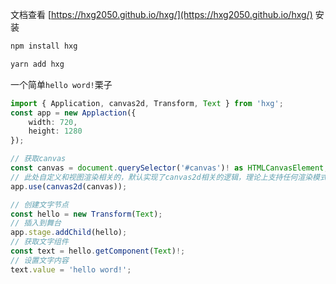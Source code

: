 文档查看 [https://hxg2050.github.io/hxg/](https://hxg2050.github.io/hxg/)
安装
```sh
npm install hxg
```
```sh
yarn add hxg
```

一个简单`hello word!`栗子
```ts
import { Application, canvas2d, Transform, Text } from 'hxg';
const app = new Applaction({
	width: 720,
	height: 1280
});

// 获取canvas
const canvas = document.querySelector('#canvas')! as HTMLCanvasElement;
// 此处自定义和视图渲染相关的，默认实现了canvas2d相关的逻辑，理论上支持任何渲染模式，包括使用webgl和html以及其它的，例如pixi
app.use(canvas2d(canvas));

// 创建文字节点
const hello = new Transform(Text);
// 插入到舞台
app.stage.addChild(hello);
// 获取文字组件
const text = hello.getComponent(Text)!;
// 设置文字内容
text.value = 'hello word!';
```
